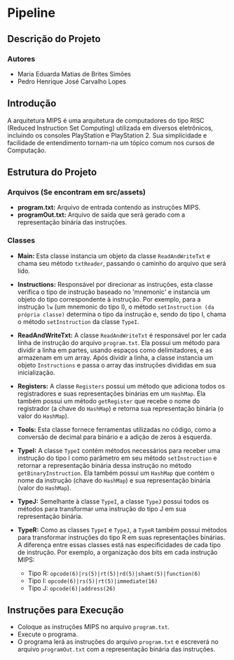 # Pipeline

## Descrição do Projeto


### Autores
- Maria Eduarda Matias de Brites Simões
- Pedro Henrique José Carvalho Lopes

## Introdução

A arquitetura MIPS é uma arquitetura de computadores do tipo RISC (Reduced Instruction Set Computing) utilizada em diversos eletrônicos, incluindo os consoles PlayStation e PlayStation 2. Sua simplicidade e facilidade de entendimento tornam-na um tópico comum nos cursos de Computação.

## Estrutura do Projeto

### Arquivos (Se encontram em src/assets)

- **program.txt:** Arquivo de entrada contendo as instruções MIPS.
- **programOut.txt:** Arquivo de saída que será gerado com a representação binária das instruções.

### Classes

- **Main:** Esta classe instancia um objeto da classe `ReadAndWriteTxt` e chama seu método `txtReader`, passando o caminho do arquivo que será lido.


- **Instructions:** Responsável por direcionar as instruções, esta classe verifica o tipo de instrução baseado no 'mnemonic' e instancia um objeto do tipo correspondente à instrução. Por exemplo, para a instrução `lw` (um mnemonic do tipo I), o método `setInstruction (da própria classe)` determina o tipo da instrução e, sendo do tipo I, chama o método `setInstruction` da classe `TypeI`.


- **ReadAndWriteTxt:** A classe `ReadAndWriteTxt` é responsável por ler cada linha de instrução do arquivo `program.txt`. Ela possui um método para dividir a linha em partes, usando espaços como delimitadores, e as armazenam em um array. Após dividir a linha, a classe instancia um objeto `Instructions` e passa o array das instruções divididas em sua inicialização.


- **Registers:** A classe `Registers` possui um método que adiciona todos os registradores e suas representações binárias em um `HashMap`. Ela também possui um método `getRegister` que recebe o nome do registrador (a chave do `HashMap`) e retorna sua representação binária (o valor do `HashMap`).


- **Tools:** Esta classe fornece ferramentas utilizadas no código, como a conversão de decimal para binário e a adição de zeros à esquerda.


- **TypeI:** A classe `TypeI` contém métodos necessários para receber uma instrução do tipo I como parâmetro em seu método `setInstruction` e retornar a representação binária dessa instrução no método `getBinaryInstruction`. Ela também possui um `HashMap` que contém o nome da instrução (chave do `HashMap`) e sua representação binária (valor do `HashMap`).


- **TypeJ:** Semelhante à classe `TypeI`, a classe `TypeJ` possui todos os métodos para transformar uma instrução do tipo J em sua representação binária.


- **TypeR:** Como as classes `TypeI` e `TypeJ`, a `TypeR` também possui métodos para transformar instruções do tipo R em suas representações binárias. A diferença entre essas classes está nas especificidades de cada tipo de instrução. Por exemplo, a organização dos bits em cada instrução MIPS:
    - Tipo R: `opcode(6)|rs(5)|rt(5)|rd(5)|shamt(5)|function(6)`
    - Tipo I: `opcode(6)|rs(5)|rt(5)|immediate(16)`
    - Tipo J: `opcode(6)|address(26)`


## Instruções para Execução

   - Coloque as instruções MIPS no arquivo `program.txt`.
   - Execute o programa.
   - O programa lerá as instruções do arquivo `program.txt` e escreverá no arquivo `programOut.txt` com a representação binária das instruções.


